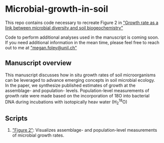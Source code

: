 # Microbial-growth-in-soil

This repo contains code necessary to recreate Figure 2 in ["Growth rate as a link between microbial diversity and soil biogeochemistry"](https://doi.org/10.1038/s41559-024-02520-7) 

Code to perform additional analyses used in the manuscript is coming soon. If you need additional information in the mean time, please feel free to reach out to me at ["megan.foley@unil.ch"](megan.foley@unil.ch) 

## Manuscript overview

This manuscript discusses how in situ growth rates of soil microorganisms can be leveraged to advance emerging concepts in soil microbial ecology. In the paper, we synthesize published estimates of growth at the assemblage- and population- levels. Population-level measurements of growth rate were made based on the incorporation of 18</sup>O into bacterial DNA during incubations with isotopically heav water (H<sub>2</sub><sup>18</sup>O) 

## Scripts  

1. ["Figure 2"](https://htmlpreview.github.io/?https://github.com/mmf289/Microbial-growth-in-soil/blob/main/docs/Figure-2-markdown.knit.html): Visualizes assemblage- and population-level measurements of microbial growth rates.

